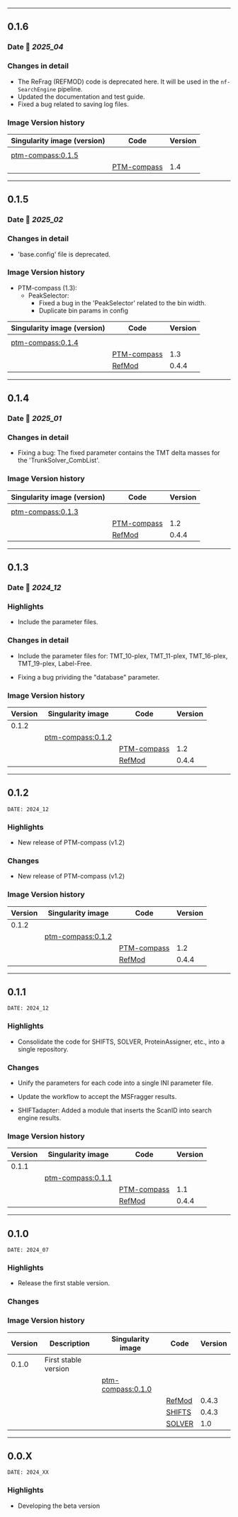 ___
## 0.1.6

### Date 📅 *2025_04*

### Changes in detail

+ The ReFrag (REFMOD) code is deprecated here. It will be used in the `nf-SearchEngine` pipeline.
+ Updated the documentation and test guide.
+ Fixed a bug related to saving log files.

### Image Version history

| Singularity image (version)                                                                          | Code                                                          | Version |
|------------------------------------------------------------------------------------------------------|---------------------------------------------------------------|---------|
|                                                                                                      |                                                               |         |
| [ptm-compass:0.1.5](https://cloud.sylabs.io/library/proteomicscnic/next-launcher/ptm-compass)        |                                                               |         |
|                                                                                                      | [PTM-compass](https://github.com/CNIC-Proteomics/PTM-compass) | 1.4     |


___
## 0.1.5

### Date 📅 *2025_02*

### Changes in detail

+ 'base.config' file is deprecated.

### Image Version history

+ PTM-compass (1.3):
  + PeakSelector:
    - Fixed a bug in the 'PeakSelector' related to the bin width.
    - Duplicate bin params in config


| Singularity image (version)                                                                          | Code                                                          | Version |
|------------------------------------------------------------------------------------------------------|---------------------------------------------------------------|---------|
|                                                                                                      |                                                               |         |
| [ptm-compass:0.1.4](https://cloud.sylabs.io/library/proteomicscnic/next-launcher/ptm-compass)        |                                                               |         |
|                                                                                                      | [PTM-compass](https://github.com/CNIC-Proteomics/PTM-compass) | 1.3     |
|                                                                                                      | [RefMod](https://github.com/CNIC-Proteomics/ReFrag)           | 0.4.4   |


___
## 0.1.4

### Date 📅 *2025_01*

### Changes in detail

+ Fixing a bug: The fixed parameter contains the TMT delta masses for the 'TrunkSolver_CombList'.

### Image Version history

| Singularity image (version)                                                                          | Code                                                          | Version |
|------------------------------------------------------------------------------------------------------|---------------------------------------------------------------|---------|
|                                                                                                      |                                                               |         |
| [ptm-compass:0.1.3](https://cloud.sylabs.io/library/proteomicscnic/next-launcher/ptm-compass)        |                                                               |         |
|                                                                                                      | [PTM-compass](https://github.com/CNIC-Proteomics/PTM-compass) | 1.2     |
|                                                                                                      | [RefMod](https://github.com/CNIC-Proteomics/ReFrag)           | 0.4.4   |


___
## 0.1.3

### Date 📅 *2024_12*

### Highlights

+ Include the parameter files.

### Changes in detail

+ Include the parameter files for: TMT_10-plex, TMT_11-plex, TMT_16-plex, TMT_19-plex, Label-Free.

+ Fixing a bug prividing the "database" parameter.


### Image Version history

| Version | Singularity image                                                                                    | Code                                                          | Version |
|---------|------------------------------------------------------------------------------------------------------|---------------------------------------------------------------|---------|
| 0.1.2   |                                                                                                      |                                                               |         |
|         | [ptm-compass:0.1.2](https://cloud.sylabs.io/library/proteomicscnic/next-launcher/ptm-compass)        |                                                               |         |
|         |                                                                                                      | [PTM-compass](https://github.com/CNIC-Proteomics/PTM-compass) | 1.2     |
|         |                                                                                                      | [RefMod](https://github.com/CNIC-Proteomics/ReFrag)           | 0.4.4   |


___
## 0.1.2
```
DATE: 2024_12
```

### Highlights

+ New release of PTM-compass (v1.2)

### Changes

+ New release of PTM-compass (v1.2)


### Image Version history

| Version | Singularity image                                                                                    | Code                                                          | Version |
|---------|------------------------------------------------------------------------------------------------------|---------------------------------------------------------------|---------|
| 0.1.2   |                                                                                                      |                                                               |         |
|         | [ptm-compass:0.1.2](https://cloud.sylabs.io/library/proteomicscnic/next-launcher/ptm-compass)        |                                                               |         |
|         |                                                                                                      | [PTM-compass](https://github.com/CNIC-Proteomics/PTM-compass) | 1.2     |
|         |                                                                                                      | [RefMod](https://github.com/CNIC-Proteomics/ReFrag)           | 0.4.4   |


___
## 0.1.1
```
DATE: 2024_12
```

### Highlights

+ Consolidate the code for SHIFTS, SOLVER, ProteinAssigner, etc., into a single repository.

### Changes

+ Unify the parameters for each code into a single INI parameter file.

+ Update the workflow to accept the MSFragger results.

+ SHIFTadapter: Added a module that inserts the ScanID into search engine results.

### Image Version history

| Version | Singularity image                                                                                    | Code                                                          | Version |
|---------|------------------------------------------------------------------------------------------------------|---------------------------------------------------------------|---------|
| 0.1.1   |                                                                                                      |                                                               |         |
|         | [ptm-compass:0.1.1](https://cloud.sylabs.io/library/proteomicscnic/next-launcher/ptm-compass)        |                                                               |         |
|         |                                                                                                      | [PTM-compass](https://github.com/CNIC-Proteomics/PTM-compass) | 1.1     |
|         |                                                                                                      | [RefMod](https://github.com/CNIC-Proteomics/ReFrag)           | 0.4.4   |


___
## 0.1.0
```
DATE: 2024_07
```

### Highlights

+ Release the first stable version.

### Changes


### Image Version history

| Version | Description                  | Singularity image                                                                                    | Code                                                        | Version |
|---------|------------------------------|------------------------------------------------------------------------------------------------------|-------------------------------------------------------------|---------|
| 0.1.0   | First stable version         |                                                                                                      |                                                             |         |
|         |                              | [ptm-compass:0.1.0](https://cloud.sylabs.io/library/proteomicscnic/next-launcher/ptm-compass)        |                                                             |         |
|         |                              |                                                                                                      | [RefMod](https://github.com/CNIC-Proteomics/ReFrag)         | 0.4.3   |
|         |                              |                                                                                                      | [SHIFTS](https://github.com/CNIC-Proteomics/SHIFTS)         | 0.4.3   |
|         |                              |                                                                                                      | [SOLVER](https://github.com/CNIC-Proteomics/Solvers-PTMap)  | 1.0     |


___
## 0.0.X
```
DATE: 2024_XX
```

### Highlights

+ Developing the beta version

